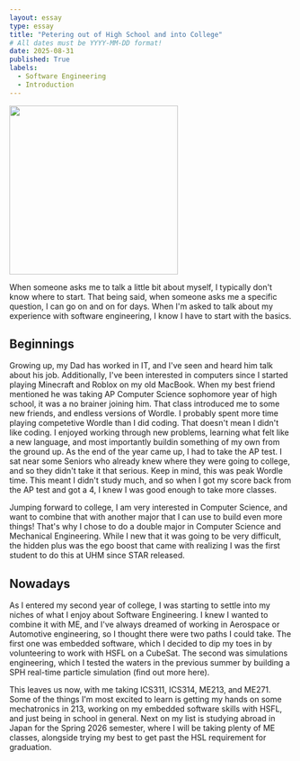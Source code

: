 ```yaml
---
layout: essay
type: essay
title: "Petering out of High School and into College"
# All dates must be YYYY-MM-DD format!
date: 2025-08-31
published: True
labels:
  - Software Engineering
  - Introduction
---
```

<img width="300px" 
     class="rounded float-start pe-4" 
     src="../img/about-me.png" >

When someone asks me to talk a little bit about myself, I typically don't know where to start. That being said, when someone asks me a specific question, I can go on and on for days. When I'm asked to talk about my experience with software engineering, I know I have to start with the basics.

## Beginnings
Growing up, my Dad has worked in IT, and I've seen and heard him talk about his job. Additionally, I've been interested in computers since I started playing Minecraft and Roblox on my old MacBook. When my best friend mentioned he was taking AP Computer Science sophomore year of high school, it was a no brainer joining him. That class introduced me to some new friends, and endless versions of Wordle. I probably spent more time playing competetive Wordle than I did coding. That doesn't mean I didn't like coding. I enjoyed working through new problems, learning what felt like a new language, and most importantly buildin something of my own from the ground up. As the end of the year came up, I had to take the AP test. I sat near some Seniors who already knew where they were going to college, and so they didn't take it that serious. Keep in mind, this was peak Wordle time. This meant I didn't study much, and so when I got my score back from the AP test and got a 4, I knew I was good enough to take more classes.

Jumping forward to college, I am very interested in Computer Science, and want to combine that with another major that I can use to build even more things! That's why I chose to do a double major in Computer Science and Mechanical Engineering. While I new that it was going to be very difficult, the hidden plus was the ego boost that came with realizing I was the first student to do this at UHM since STAR released.

## Nowadays
As I entered my second year of college, I was starting to settle into my niches of what I enjoy about Software Engineering. I knew I wanted to combine it with ME, and I've always dreamed of working in Aerospace or Automotive engineering, so I thought there were two paths I could take. The first one was embedded software, which I decided to dip my toes in by volunteering to work with HSFL on a CubeSat. The second was simulations engineering, which I tested the waters in the previous summer by building a SPH real-time particle simulation (find out more here).

This leaves us now, with me taking ICS311, ICS314, ME213, and ME271. Some of the things I'm most excited to learn is getting my hands on some mechatronics in 213, working on my embedded software skills with HSFL, and just being in school in general. Next on my list is studying abroad in Japan for the Spring 2026 semester, where I will be taking plenty of ME classes, alongside trying my best to get past the HSL requirement for graduation.

